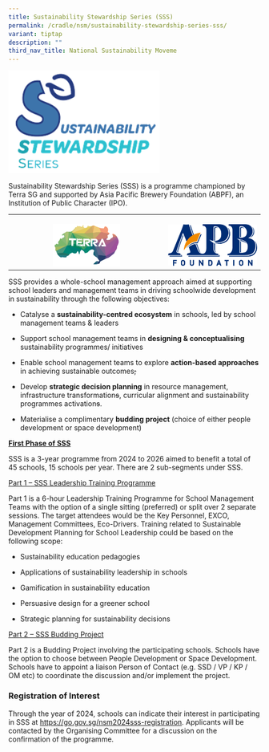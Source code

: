 ```yaml
---
title: Sustainability Stewardship Series (SSS)
permalink: /cradle/nsm/sustainability-stewardship-series-sss/
variant: tiptap
description: ""
third_nav_title: National Sustainability Moveme
---
```

<p></p>
<div class="isomer-image-wrapper">
<img style="width: 60%;" height="auto" width="100%" alt="" src="/images/Cradle/NSM/SSS_logo.png">
</div>
<p>Sustainability Stewardship Series (SSS) is a programme championed by Terra
SG and supported by Asia Pacific Brewery Foundation (ABPF), an Institution
of Public Character (IPO).</p>
<p></p>
<table>
<tbody>
<tr>
<th rowspan="1" colspan="1">
<p></p>
<div class="isomer-image-wrapper">
<img style="width: 45%;" height="auto" width="100%" alt="" src="/images/Cradle/NSM/Terra.png">
</div>
</th>
<th rowspan="1" colspan="1">
<p></p>
<div class="isomer-image-wrapper">
<img style="width: 100%;" height="auto" width="100%" alt="" src="/images/Cradle/NSM/APB_foundation_logo.png">
</div>
</th>
</tr>
</tbody>
</table>
<p></p>
<p>SSS provides a whole-school management approach aimed at supporting school
leaders and management teams in driving schoolwide development in sustainability
through the following objectives:</p>
<ul data-tight="true" class="tight">
<li>
<p>Catalyse a <strong>sustainability-centred ecosystem</strong> in schools,
led by school management teams &amp; leaders</p>
</li>
<li>
<p>Support school management teams in <strong>designing &amp; conceptualising</strong> sustainability
programmes/ initiatives</p>
</li>
<li>
<p>Enable school management teams to explore <strong>action-based approaches</strong> in
achieving sustainable outcomes<s>;</s>
</p>
</li>
<li>
<p>Develop <strong>strategic decision planning</strong> in resource management,
infrastructure transformation<s>s</s>, curricular alignment and sustainability
programmes activation<s>s</s>.</p>
</li>
<li>
<p>Materialise a complimentary <strong>budding project</strong> (choice of
either people development or space development)</p>
</li>
</ul>
<p></p>
<p><strong><u>First Phase of SSS</u></strong>
</p>
<p>SSS is a 3-year programme from 2024 to 2026 aimed to benefit a total of
45 schools, 15 schools per year. There are 2 sub-segments under SSS.</p>
<p></p>
<p><u>Part 1 – SSS Leadership Training Programme</u>
</p>
<p>Part 1 is a 6-hour Leadership Training Programme for School Management
Teams with the option of a single sitting (preferred) or split over 2 separate
sessions. The target attendees would be the Key Personnel, EXCO, Management
Committees, Eco-Drivers. Training related to Sustainable Development Planning
for School Leadership could be based on the following scope:</p>
<ul data-tight="true" class="tight">
<li>
<p>Sustainability education pedagogies</p>
</li>
<li>
<p>Applications of sustainability leadership in schools</p>
</li>
<li>
<p>Gamification in sustainability education</p>
</li>
<li>
<p>Persuasive design for a greener school</p>
</li>
<li>
<p>Strategic planning for sustainability decisions</p>
</li>
</ul>
<p></p>
<p><u>Part 2 – SSS Budding Project</u>
</p>
<p>Part 2 is a Budding Project involving the participating schools. Schools
have the option to choose between People Development or Space Development.
Schools have to appoint a liaison Person of Contact (e.g. SSD / VP / KP
/ OM etc) to coordinate the discussion and/or implement the project.</p>
<p></p>
<h3><strong>Registration of Interest</strong></h3>
<p>Through the year of 2024, schools can indicate their interest in participating
in SSS at <a href="https://go.gov.sg/nsm2024sss-registration" rel="noopener noreferrer nofollow" target="_blank">https://go.gov.sg/nsm2024sss-registration</a>.
Applicants will be contacted by the Organising Committee for a discussion
on the confirmation of the programme.</p>
<p></p>
<p></p>